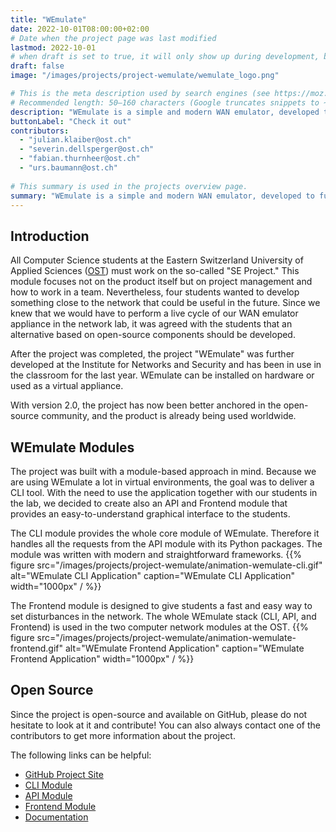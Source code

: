 ```yaml
---
title: "WEmulate"
date: 2022-10-01T08:00:00+02:00
# Date when the project page was last modified
lastmod: 2022-10-01
# when draft is set to true, it will only show up during development, but not when the website is deployed.
draft: false
image: "/images/projects/project-wemulate/wemulate_logo.png"

# This is the meta description used by search engines (see https://moz.com/learn/seo/meta-description)
# Recommended length: 50–160 characters (Google truncates snippets to ~155–160 characters)
description: "WEmulate is a simple and modern WAN emulator, developed to fulfill the needs of students and network engineers."
buttonLabel: "Check it out"
contributors:
  - "julian.klaiber@ost.ch"
  - "severin.dellsperger@ost.ch"
  - "fabian.thurnheer@ost.ch"
  - "urs.baumann@ost.ch"
  
# This summary is used in the projects overview page.
summary: "WEmulate is a simple and modern WAN emulator, developed to fulfill the needs of students and network engineers."
---
```


## Introduction
All Computer Science students at the Eastern Switzerland University of Applied Sciences (<a href="https://www.ost.ch/" target="_blank" rel="noopener noreferrer">OST</a>) must work on the so-called "SE Project."
This module focuses not on the product itself but on project management and how to work in a team. Nevertheless, four students wanted to develop something close to the network that could be useful in the future. Since we knew that we would have to perform a live cycle of our WAN emulator appliance in the network lab, it was agreed with the students that an alternative based on open-source components should be developed. 

After the project was completed, the project "WEmulate" was further developed at the Institute for Networks and Security and has been in use in the classroom for the last year. WEmulate can be installed on hardware or used as a virtual appliance. 

With version 2.0, the project has now been better anchored in the open-source community, and the product is already being used worldwide. 
<br>

## WEmulate Modules
The project was built with a module-based approach in mind. Because we are using WEmulate a lot in virtual environments, the goal was to deliver a CLI tool. With the need to use the application together with our students in the lab, we decided to create also an API and Frontend module that provides an easy-to-understand graphical interface to the students.

The CLI module provides the whole core module of WEmulate. Therefore it handles all the requests from the API module with its Python packages. The module was written with modern and straightforward frameworks.
{{% figure src="/images/projects/project-wemulate/animation-wemulate-cli.gif" alt="WEmulate CLI Application" caption="WEmulate CLI Application" width="1000px" / %}}

The Frontend module is designed to give students a fast and easy way to set disturbances in the network. The whole WEmulate stack (CLI, API, and Frontend) is used in the two computer network modules at the OST.
{{% figure src="/images/projects/project-wemulate/animation-wemulate-frontend.gif" alt="WEmulate Frontend Application" caption="WEmulate Frontend Application" width="1000px" / %}}

## Open Source
Since the project is open-source and available on GitHub, please do not hesitate to look at it and contribute!
You can also always contact one of the contributors to get more information about the project.

The following links can be helpful:
- <a href="https://github.com/wemulate/" target="_blank" rel="noopener noreferrer">GitHub Project Site</a>
- <a href="https://github.com/wemulate/wemulate/" target="_blank" rel="noopener noreferrer">CLI Module</a>
- <a href="https://github.com/wemulate/wemulate-api" target="_blank" rel="noopener noreferrer">API Module</a>
- <a href="https://github.com/wemulate/wemulate-frontend" target="_blank" rel="noopener noreferrer">Frontend Module</a>
- <a href="https://wemulate.github.io/wemulate" target="_blank" rel="noopener noreferrer">Documentation</a>